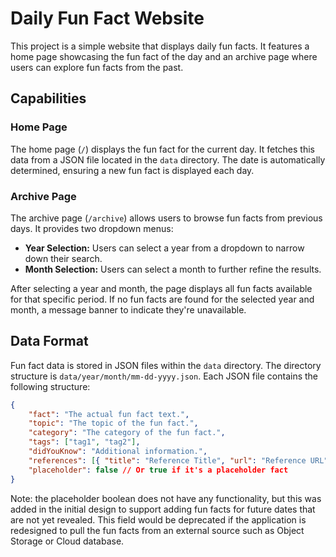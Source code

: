 # Daily Fun Fact Website

This project is a simple website that displays daily fun facts. It features a home page showcasing the fun fact of the day and an archive page where users can explore fun facts from the past.

## Capabilities

### Home Page

The home page (`/`) displays the fun fact for the current day. It fetches this data from a JSON file located in the `data` directory. The date is automatically determined, ensuring a new fun fact is displayed each day.

### Archive Page

The archive page (`/archive`) allows users to browse fun facts from previous days. It provides two dropdown menus:

- **Year Selection:** Users can select a year from a dropdown to narrow down their search.
- **Month Selection:** Users can select a month to further refine the results.

After selecting a year and month, the page displays all fun facts available for that specific period. If no fun facts are found for the selected year and month, a message banner to indicate they're unavailable.

## Data Format

Fun fact data is stored in JSON files within the `data` directory. The directory structure is `data/year/month/mm-dd-yyyy.json`. Each JSON file contains the following structure:

```json
{
    "fact": "The actual fun fact text.",
    "topic": "The topic of the fun fact.",
    "category": "The category of the fun fact.",
    "tags": ["tag1", "tag2"],
    "didYouKnow": "Additional information.",
    "references": [{ "title": "Reference Title", "url": "Reference URL" }],
    "placeholder": false // Or true if it's a placeholder fact
}
```

Note: the placeholder boolean does not have any functionality, but this was added in the initial design to support adding fun facts for future dates that are not yet revealed. This field would be deprecated if the application is redesigned to pull the fun facts from an external source such as Object Storage or Cloud database.
